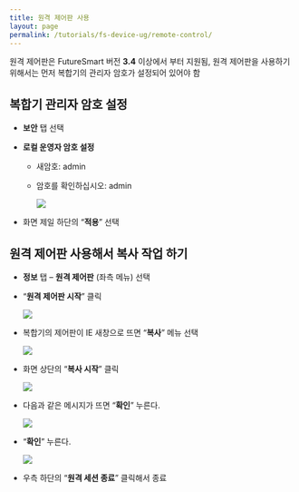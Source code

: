 ```yaml
---
title: 원격 제어판 사용
layout: page
permalink: /tutorials/fs-device-ug/remote-control/
---
```

원격 제어판은 FutureSmart 버전 **3.4** 이상에서 부터 지원됨, 원격 제어판을 사용하기 위해서는 먼저 복합기의 관리자 암호가 설정되어 있어야 함

## 복합기 관리자 암호 설정

  * **보안** 탭 선택
  * **로컬 운영자 암호 설정** 
      * 새암호: admin
      * 암호를 확인하십시오: admin

		![](http://soonmo.github.io/images/2-3.png)

  * 화면 제일 하단의 &#8220;**적용**&#8221; 선택

## 원격 제어판 사용해서 복사 작업 하기

  * **정보** 탭 &#8211; **원격 제어판** (좌측 메뉴) 선택
  * &#8220;**원격 제어판 시작**&#8221; 클릭

	![](http://soonmo.github.io/images/3-3.png)

  * 복합기의 제어판이 IE 새창으로 뜨면 &#8220;**복사**&#8221; 메뉴 선택

	![](http://soonmo.github.io/images/4-3.png)

  * 화면 상단의 &#8220;**복사 시작**&#8221; 클릭

	![](http://soonmo.github.io/images/copy.png)

  * 다음과 같은 메시지가 뜨면 &#8220;**확인**&#8221; 누른다.

	![](http://soonmo.github.io/images/5-3-(1).png)

  * &#8220;**확인**&#8221; 누른다.

	![](http://soonmo.github.io/images/6-2-(1).png)

  * 우측 하단의 &#8220;**원격 세션 종료**&#8221; 클릭해서 종료